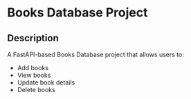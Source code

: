 # Books Database Project

## Description
A FastAPI-based Books Database project that allows users to:
- Add books
- View books
- Update book details
- Delete books

